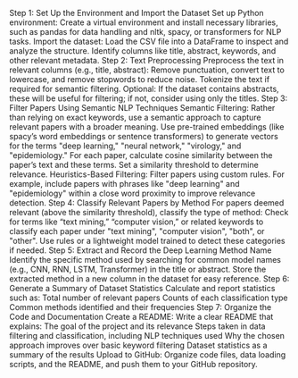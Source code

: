 Step 1: Set Up the Environment and Import the Dataset
Set up Python environment: Create a virtual environment and install necessary libraries, such as pandas for data handling and nltk, spacy, or transformers for NLP tasks.
Import the dataset: Load the CSV file into a DataFrame to inspect and analyze the structure. Identify columns like title, abstract, keywords, and other relevant metadata.
Step 2: Text Preprocessing
Preprocess the text in relevant columns (e.g., title, abstract):
Remove punctuation, convert text to lowercase, and remove stopwords to reduce noise.
Tokenize the text if required for semantic filtering.
Optional: If the dataset contains abstracts, these will be useful for filtering; if not, consider using only the titles.
Step 3: Filter Papers Using Semantic NLP Techniques
Semantic Filtering: Rather than relying on exact keywords, use a semantic approach to capture relevant papers with a broader meaning.
Use pre-trained embeddings (like spacy’s word embeddings or sentence transformers) to generate vectors for the terms "deep learning," "neural network," "virology," and "epidemiology."
For each paper, calculate cosine similarity between the paper’s text and these terms. Set a similarity threshold to determine relevance.
Heuristics-Based Filtering:
Filter papers using custom rules. For example, include papers with phrases like "deep learning" and "epidemiology" within a close word proximity to improve relevance detection.
Step 4: Classify Relevant Papers by Method
For papers deemed relevant (above the similarity threshold), classify the type of method:
Check for terms like “text mining,” “computer vision,” or related keywords to classify each paper under "text mining", "computer vision", "both", or "other".
Use rules or a lightweight model trained to detect these categories if needed.
Step 5: Extract and Record the Deep Learning Method Name
Identify the specific method used by searching for common model names (e.g., CNN, RNN, LSTM, Transformer) in the title or abstract.
Store the extracted method in a new column in the dataset for easy reference.
Step 6: Generate a Summary of Dataset Statistics
Calculate and report statistics such as:
Total number of relevant papers
Counts of each classification type
Common methods identified and their frequencies
Step 7: Organize the Code and Documentation
Create a README: Write a clear README that explains:
The goal of the project and its relevance
Steps taken in data filtering and classification, including NLP techniques used
Why the chosen approach improves over basic keyword filtering
Dataset statistics as a summary of the results
Upload to GitHub: Organize code files, data loading scripts, and the README, and push them to your GitHub repository.
